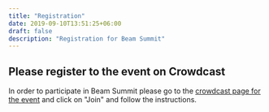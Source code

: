 ```yaml
---
title: "Registration"
date: 2019-09-10T13:51:25+06:00
draft: false
description: "Registration for Beam Summit"
---
```


## Please register to the event on Crowdcast

In order to participate in Beam Summit please go to the [crowdcast page for the event](https://crowdcast.io/e/beamsummit2021) and click on "Join" and follow the instructions.